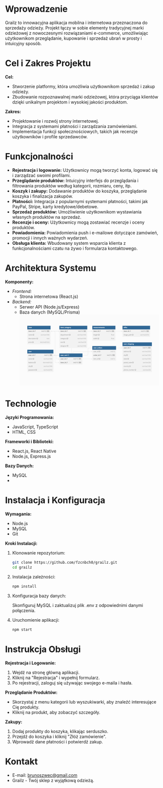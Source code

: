 # Wprowadzenie

Grailz to innowacyjna aplikacja mobilna i internetowa przeznaczona do sprzedaży odzieży. Projekt łączy w sobie elementy tradycyjnej marki odzieżowej z nowoczesnymi rozwiązaniami e-commerce, umożliwiając użytkownikom przeglądanie, kupowanie i sprzedaż ubrań w prosty i intuicyjny sposób.

# Cel i Zakres Projektu

**Cel:**

- Stworzenie platformy, która umożliwia użytkownikom sprzedaż i zakup odzieży.
- Zbudowanie rozpoznawalnej marki odzieżowej, która przyciąga klientów dzięki unikalnym projektom i wysokiej jakości produktom.

**Zakres:**

- Projektowanie i rozwój strony internetowej.
- Integracja z systemami płatności i zarządzania zamówieniami.
- Implementacja funkcji społecznościowych, takich jak recenzje użytkowników i profile sprzedawców.

# Funkcjonalności

- **Rejestracja i logowanie:** Użytkownicy mogą tworzyć konta, logować się i zarządzać swoimi profilami.
- **Przeglądanie produktów:** Intuicyjny interfejs do przeglądania i filtrowania produktów według kategorii, rozmiaru, ceny, itp.
- **Koszyk i zakupy:** Dodawanie produktów do koszyka, przeglądanie koszyka i finalizacja zakupów.
- **Płatności:** Integracja z popularnymi systemami płatności, takimi jak PayPal, Stripe, karty kredytowe/debetowe.
- **Sprzedaż produktów:** Umożliwienie użytkownikom wystawiania własnych produktów na sprzedaż.
- **Recenzje i oceny:** Użytkownicy mogą zostawiać recenzje i oceny produktów.
- **Powiadomienia:** Powiadomienia push i e-mailowe dotyczące zamówień, promocji i innych ważnych wydarzeń.
- **Obsługa klienta:** Wbudowany system wsparcia klienta z funkcjonalnościami czatu na żywo i formularza kontaktowego.

# Architektura Systemu

**Komponenty:**

- *Frontend:*
  - Strona internetowa (React.js)
- *Backend:*
  - Serwer API (Node.js/Express)
  - Baza danych (MySQL/Prisma)
![Nazwa Opisowa Zdjęcia](src/assets/db-scheme.png)
# Technologie

**Języki Programowania:**

- JavaScript, TypeScript
- HTML, CSS

**Frameworki i Biblioteki:**

- React.js, React Native
- Node.js, Express.js

**Bazy Danych:**

- MySQL
- 
# Instalacja i Konfiguracja

**Wymagania:**

- Node.js
- MySQL
- Git

**Kroki Instalacji:**

1. Klonowanie repozytorium:

    ```bash
    git clone https://github.com/fzcnbch0/grailz.git
    cd grailz
    ```

2. Instalacja zależności:

    ```bash
    npm install
    ```

3. Konfiguracja bazy danych:

    Skonfiguruj MySQL i zaktualizuj plik .env z odpowiednimi danymi połączenia.

4. Uruchomienie aplikacji:

    ```bash
    npm start
    ```

# Instrukcja Obsługi

**Rejestracja i Logowanie:**

1. Wejdź na stronę główną aplikacji.
2. Kliknij na "Rejestracja" i wypełnij formularz.
3. Po rejestracji, zaloguj się używając swojego e-maila i hasła.

**Przeglądanie Produktów:**

- Skorzystaj z menu kategorii lub wyszukiwarki, aby znaleźć interesujące Cię produkty.
- Kliknij na produkt, aby zobaczyć szczegóły.

**Zakupy:**

1. Dodaj produkty do koszyka, klikając serduszko.
2. Przejdź do koszyka i kliknij "Złóż zamówienie".
3. Wprowadź dane płatności i potwierdź zakup.


# Kontakt

- E-mail: brunoszwec@gmail.com
- Grailz - Twój sklep z wyjątkową odzieżą.
